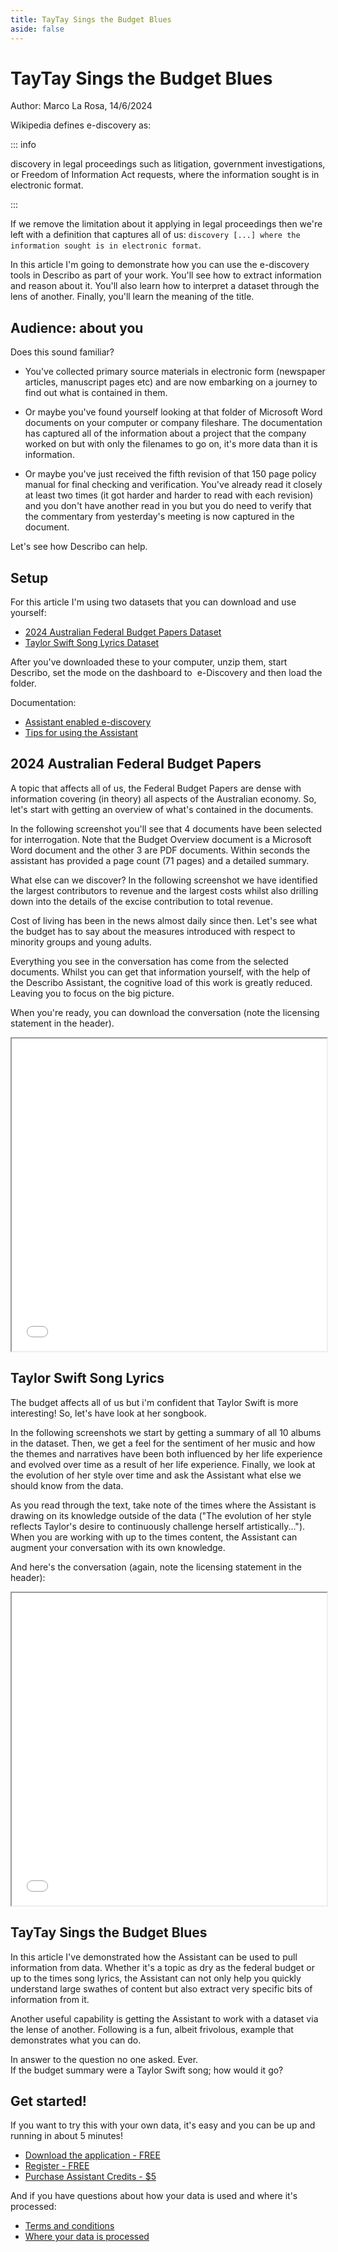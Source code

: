 ```yaml
---
title: TayTay Sings the Budget Blues
aside: false
---
```


# TayTay Sings the Budget Blues

Author: Marco La Rosa, 14/6/2024

Wikipedia defines e-discovery as:

::: info

discovery in legal proceedings such as litigation, government investigations, or Freedom of
Information Act requests, where the information sought is in electronic format.

:::

If we remove the limitation about it applying in legal proceedings then we're left with a definition
that captures all of us: `discovery [...] where the information sought is in electronic format`.

In this article I'm going to demonstrate how you can use the e-discovery tools in Describo as part
of your work. You'll see how to extract information and reason about it. You'll also learn how to
interpret a dataset through the lens of another. Finally, you'll learn the meaning of the title.

## Audience: about you

Does this sound familiar?

-   You've collected primary source materials in electronic form (newspaper articles, manuscript
    pages etc) and are now embarking on a journey to find out what is contained in them.

-   Or maybe you've found yourself looking at that folder of Microsoft Word documents on your
    computer or company fileshare. The documentation has captured all of the information about a
    project that the company worked on but with only the filenames to go on, it's more data than it
    is information.

-   Or maybe you've just received the fifth revision of that 150 page policy manual for final
    checking and verification. You've already read it closely at least two times (it got harder and
    harder to read with each revision) and you don't have another read in you but you do need to
    verify that the commentary from yesterday's meeting is now captured in the document.

Let's see how Describo can help.

## Setup

For this article I'm using two datasets that you can download and use yourself:

-   [2024 Australian Federal Budget Papers Dataset](https://github.com/describo/dataset-2024FederalBudgetPapers/archive/refs/tags/v1.0.zip)
-   [Taylor Swift Song Lyrics Dataset](https://github.com/describo/dataset-TaylorSwiftData/archive/refs/tags/v1.0.zip)

After you've downloaded these to your computer, unzip them, start Describo, set the mode on the
dashboard to
<span class="text-sm bg-blue-500 text-white py-2 px-2 rounded"><FontAwesomeIcon :icon="faSearch" />&nbsp;e-Discovery</span>
and then load the folder.

Documentation:

-   [Assistant enabled e-discovery](/docs/guide/assistant-supported-discovery.html)
-   [Tips for using the Assistant](/docs/guide/prompt-engineering.html)

## 2024 Australian Federal Budget Papers

A topic that affects all of us, the Federal Budget Papers are dense with information covering (in
theory) all aspects of the Australian economy. So, let's start with getting an overview of what's
contained in the documents.

In the following screenshot you'll see that 4 documents have been selected for interrogation. Note
that the Budget Overview document is a Microsoft Word document and the other 3 are PDF documents.
Within seconds the assistant has provided a page count (71 pages) and a detailed summary.

<ImageComponent src="/images/articles/taytay-sings-the-budget-blues/budget-image1.webp"></ImageComponent>

What else can we discover? In the following screenshot we have identified the largest contributors
to revenue and the largest costs whilst also drilling down into the details of the excise
contribution to total revenue.

<ImageComponent src="/images/articles/taytay-sings-the-budget-blues/budget-image2.webp"></ImageComponent>

Cost of living has been in the news almost daily since then. Let's see what the budget has to say
about the measures introduced with respect to minority groups and young adults.

<ImageComponent src="/images/articles/taytay-sings-the-budget-blues/budget-image3.webp"></ImageComponent>

Everything you see in the conversation has come from the selected documents. Whilst you can get that
information yourself, with the help of the Describo Assistant, the cognitive load of this work is
greatly reduced. Leaving you to focus on the big picture.

When you're ready, you can download the conversation (note the licensing statement in the header).

<iframe
  class="border border-solid border-gray-400 p-2"
  src="/images/articles/taytay-sings-the-budget-blues/budget-conversation1.pdf"
  width="100%" height="500">
</iframe>

## Taylor Swift Song Lyrics

The budget affects all of us but i'm confident that Taylor Swift is more interesting! So, let's have
look at her songbook.

In the following screenshots we start by getting a summary of all 10 albums in the dataset. Then, we
get a feel for the sentiment of her music and how the themes and narratives have been both
influenced by her life experience and evolved over time as a result of her life experience. Finally,
we look at the evolution of her style over time and ask the Assistant what else we should know from
the data.

As you read through the text, take note of the times where the Assistant is drawing on its knowledge
outside of the data ("The evolution of her style reflects Taylor's desire to continuously challenge
herself artistically..."). When you are working with up to the times content, the Assistant can
augment your conversation with its own knowledge.

<ImageComponent src="/images/articles/taytay-sings-the-budget-blues/taytay-image1.webp"></ImageComponent>
<ImageComponent src="/images/articles/taytay-sings-the-budget-blues/taytay-image2.webp"></ImageComponent>
<ImageComponent src="/images/articles/taytay-sings-the-budget-blues/taytay-image3.webp"></ImageComponent>
<ImageComponent src="/images/articles/taytay-sings-the-budget-blues/taytay-image4.webp"></ImageComponent>

And here's the conversation (again, note the licensing statement in the header):

<iframe
  class="border border-solid border-gray-400 p-2"
  src="/images/articles/taytay-sings-the-budget-blues/taytay-conversation1.pdf"
  width="100%" height="500">
</iframe>

## TayTay Sings the Budget Blues

In this article I've demonstrated how the Assistant can be used to pull information from data.
Whether it's a topic as dry as the federal budget or up to the times song lyrics, the Assistant can
not only help you quickly understand large swathes of content but also extract very specific bits of
information from it.

Another useful capability is getting the Assistant to work with a dataset via the lense of another.
Following is a fun, albeit frivolous, example that demonstrates what you can do.

<div class="text-xl text-center text-pretty my-10">
     In answer to the question no one asked. Ever.<br/>
     If the budget summary were a Taylor Swift song; how would it go?
</div>

<ImageComponent src="/images/articles/taytay-sings-the-budget-blues/taytay-image5.webp"></ImageComponent>

## Get started!

If you want to try this with your own data, it's easy and you can be up and running in about 5
minutes!

-   [Download the application - FREE](/desktop.html)
-   [Register - FREE](/docs/guide/register.html)
-   [Purchase Assistant Credits - $5 ](/docs/guide/purchase-credits.html)

And if you have questions about how your data is used and where it's processed:

-   [Terms and conditions](/terms-and-conditions.html#describo-cloud)
-   [Where your data is processed](/docs/guide/data-processing.html)

<Disqus />

<script setup>
    import { faSearch} from "@fortawesome/free-solid-svg-icons";
</script>
